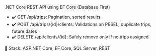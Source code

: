 .NET Core REST API using EF Core (Database First)
- ✔️ GET /api/trips: Pagination, sorted results
- ✔️ POST /api/trips/{id}/clients: Validations on PESEL, duplicate trips, future dates
- ✔️ DELETE /api/clients/{id}: Safely remove only if no trips assigned

🔧 Stack: ASP.NET Core, EF Core, SQL Server, REST

